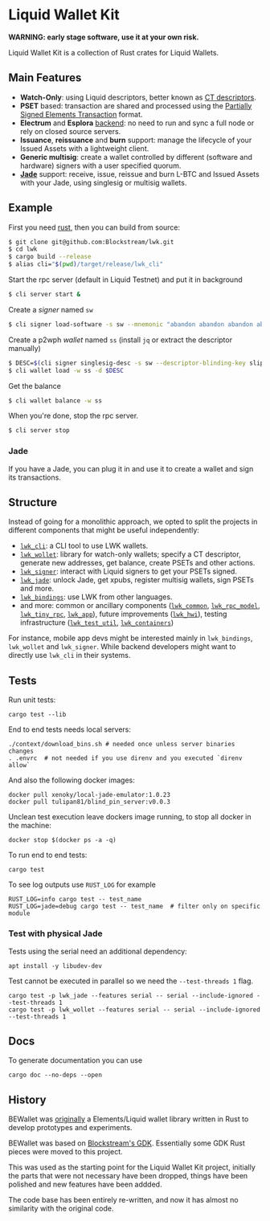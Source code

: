 # Liquid Wallet Kit

**WARNING: early stage software, use it at your own risk.**

Liquid Wallet Kit is a collection of Rust crates for Liquid Wallets.

## Main Features

* **Watch-Only**: using Liquid descriptors, better known as
  [CT descriptors](https://github.com/ElementsProject/ELIPs/blob/main/elip-0150.mediawiki).
* **PSET** based: transaction are shared and processed using the
  [Partially Signed Elements Transaction](https://github.com/ElementsProject/elements/blob/1fcf0cf2323b7feaff5d1fc4c506fff5ec09132e/doc/pset.mediawiki) format.
* **Electrum** and **Esplora** [backend](https://github.com/Blockstream/electrs):
  no need to run and sync a full
  node or rely on closed source servers.
* **Issuance**, **reissuance** and **burn** support: manage the lifecycle
  of your Issued Assets with a lightweight client.
* **Generic multisig**: create a wallet controlled by
  different (software and hardware) signers with a user
  specified quorum.
* [**Jade**](https://blockstream.com/jade/) support:
  receive, issue, reissue and burn L-BTC and
  Issued Assets with your Jade, using singlesig or multisig
  wallets.

## Example

First you need [rust](https://www.rust-lang.org/tools/install),
then you can build from source:
```sh
$ git clone git@github.com:Blockstream/lwk.git
$ cd lwk
$ cargo build --release
$ alias cli="$(pwd)/target/release/lwk_cli"
```

Start the rpc server (default in Liquid Testnet)
and put it in background
```sh
$ cli server start &
```

Create a *signer* named `sw`
```sh
$ cli signer load-software -s sw --mnemonic "abandon abandon abandon abandon abandon abandon abandon abandon abandon abandon abandon about"
```

Create a p2wph *wallet* named `ss` (install `jq` or extract the descriptor manually)
```sh
$ DESC=$(cli signer singlesig-desc -s sw --descriptor-blinding-key slip77 --kind wpkh | jq -r .descriptor)
$ cli wallet load -w ss -d $DESC
```

Get the balance
```sh
$ cli wallet balance -w ss
```

When you're done, stop the rpc server.
```sh
$ cli server stop
```

### Jade

If you have a Jade, you can plug it in and use it to create a
wallet and sign its transactions.

## Structure

Instead of going for a monolithic approach, we opted to split
the projects in different components that might be useful
independently:

* [`lwk_cli`](./lwk_cli): a CLI tool to use LWK wallets.
* [`lwk_wollet`](./lwk_wollet): library for watch-only wallets;
  specify a CT descriptor, generate new addresses, get balance,
  create PSETs and other actions.
* [`lwk_signer`](./lwk_signer): interact with Liquid signers
  to get your PSETs signed.
* [`lwk_jade`](./lwk_jade): unlock Jade, get xpubs,
  register multisig wallets, sign PSETs and more.
* [`lwk_bindings`](./lwk_bindings): use LWK from other languages.
* and more:
  common or ancillary components ([`lwk_common`](./lwk_common),
  [`lwk_rpc_model`](./lwk_rpc_model), [`lwk_tiny_rpc`](./lwk_tiny_rpc),
  [`lwk_app`](./lwk_app)),
  future improvements ([`lwk_hwi`](./lwk_hwi)),
  testing infrastructure ([`lwk_test_util`](./lwk_test_util),
  [`lwk_containers`](./lwk_containers))

For instance, mobile app devs might be interested mainly in
`lwk_bindings`, `lwk_wollet` and `lwk_signer`.
While backend developers might want to directly use `lwk_cli`
in their systems.

## Tests

Run unit tests:
```
cargo test --lib
```

End to end tests needs local servers:

```
./context/download_bins.sh # needed once unless server binaries changes
. .envrc  # not needed if you use direnv and you executed `direnv allow`
```

And also the following docker images:

```
docker pull xenoky/local-jade-emulator:1.0.23
docker pull tulipan81/blind_pin_server:v0.0.3
```

Unclean test execution leave dockers image running, to stop all docker in the machine:

```
docker stop $(docker ps -a -q)
```

To run end to end tests:

```
cargo test
```

To see log outputs use `RUST_LOG` for example

```
RUST_LOG=info cargo test -- test_name
RUST_LOG=jade=debug cargo test -- test_name  # filter only on specific module
```

### Test with physical Jade

Tests using the serial need an additional dependency:
```
apt install -y libudev-dev
```

Test cannot be executed in parallel so we need the `--test-threads 1` flag.
```
cargo test -p lwk_jade --features serial -- serial --include-ignored --test-threads 1
cargo test -p lwk_wollet --features serial -- serial --include-ignored --test-threads 1
```

## Docs

To generate documentation you can use

```
cargo doc --no-deps --open
```

## History

BEWallet was [originally](https://github.com/LeoComandini/BEWallet/)
a Elements/Liquid wallet library written in Rust to develop
prototypes and experiments.

BEWallet was based on [Blockstream's GDK](https://github.com/Blockstream/gdk).
Essentially some GDK Rust pieces were moved to this project.

This was used as the starting point for the Liquid Wallet Kit project,
initially the parts that were not necessary have been dropped,
things have been polished and new features have been addded.

The code base has been entirely re-written, and now it has
almost no similarity with the original code.
